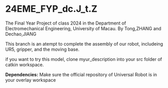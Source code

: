 # 24EME_FYP_dc.J_t.Z
The Final Year Project of class 2024 in the Department of Electromechanical Engineering, University of Macau. By Tong,ZHANG and Dechao,JIANG

This branch is an atempt to complete the assembly of our robot, includeing UR5, gripper, and the moving base.

if you want to try this model, clone myur_description into your src folder of catkin workspace.

**Dependencies:**
Make sure the official repository of Universal Robot is in your overlay workspace
